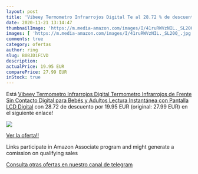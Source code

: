 ```yaml
---
layout: post
title: 'Vibeey Termometro Infrarrojos Digital Te al 28.72 % de descuento'
date: 2020-11-21 13:14:47
thumbnailImage: 'https://m.media-amazon.com/images/I/41ruRWVzNIL._SL200_.jpg'
images: [ 'https://m.media-amazon.com/images/I/41ruRWVzNIL._SL200_.jpg' ]
comments: true
category: ofertas
author: ring
slug: B08JD1FCVD
description:
actualPrice: 19.95 EUR
comparePrice: 27.99 EUR
inStock: true
---
```


Está [Vibeey Termometro Infrarrojos Digital Termometro Infrarrojos de Frente Sin Contacto Digital para Bebés y Adultos  Lectura Instantánea con Pantalla LCD Digital](https://www.amazon.es/dp/B08JD1FCVD/?tag=tolees-21) con 28.72 de descuento por 19.95 EUR (original: 27.99 EUR) en el siguiente enlace!

[![](https://m.media-amazon.com/images/I/41ruRWVzNIL._SL200_.jpg)](https://www.amazon.es/dp/B08JD1FCVD/?tag=tolees-21)

[Ver la oferta!!](https://www.amazon.es/dp/B08JD1FCVD/?tag=tolees-21)

Links participate in Amazon Associate program and might generate a comission on qualifying sales

[Consulta otras ofertas en nuestro canal de telegram](https://t.me/s/ofertas25)
